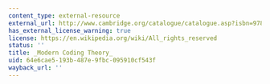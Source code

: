 ```yaml
---
content_type: external-resource
external_url: http://www.cambridge.org/catalogue/catalogue.asp?isbn=9780521852296
has_external_license_warning: true
license: https://en.wikipedia.org/wiki/All_rights_reserved
status: ''
title: _Modern Coding Theory_
uid: 64e6cae5-193b-487e-9fbc-095910cf543f
wayback_url: ''
---
```


